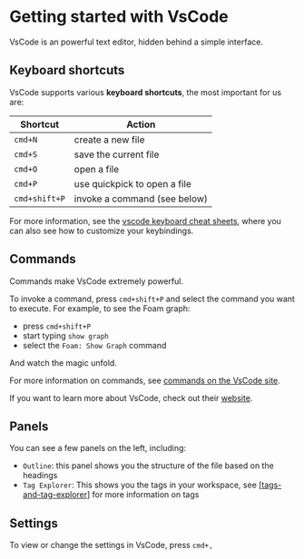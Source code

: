 # Getting started with VsCode

VsCode is an powerful text editor, hidden behind a simple interface.

## Keyboard shortcuts

VsCode supports various **keyboard shortcuts**, the most important for us are:

| Shortcut      | Action                       |
| ------------- | ---------------------------- |
| `cmd+N`       | create a new file            |
| `cmd+S`       | save the current file        |
| `cmd+O`       | open a file                  |
| `cmd+P`       | use quickpick to open a file |
| `cmd+shift+P` | invoke a command (see below) |

For more information, see the
[vscode keyboard cheat sheets](https://code.visualstudio.com/docs/getstarted/keybindings#_keyboard-shortcuts-reference),
where you can also see how to customize your keybindings.

## Commands

Commands make VsCode extremely powerful.

To invoke a command, press `cmd+shift+P` and select the command you want to
execute. For example, to see the Foam graph:

- press `cmd+shift+P`
- start typing `show graph`
- select the `Foam: Show Graph` command

And watch the magic unfold.

For more information on commands, see
[commands on the VsCode site](https://code.visualstudio.com/docs/getstarted/userinterface#_command-palette).

If you want to learn more about VsCode, check out their
[website](https://code.visualstudio.com/docs#first-steps).

## Panels

You can see a few panels on the left, including:

- `Outline`: this panel shows you the structure of the file based on the
  headings
- `Tag Explorer`: This shows you the tags in your workspace, see
  [[tags-and-tag-explorer]] for more information on tags

## Settings

To view or change the settings in VsCode, press `cmd+,`

[//begin]: # 'Autogenerated link references for markdown compatibility'
[tags-and-tag-explorer]:
  ../features/tags-and-tag-explorer.md
  'Tags and Tag Explorer'
[//end]: # 'Autogenerated link references'
